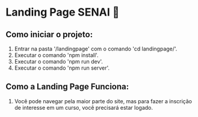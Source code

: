 # Landing Page SENAI 🚀

## Como iniciar o projeto:
1. Entrar na pasta '/landingpage' com o comando 'cd landingpage/'.
2. Executar o comando 'npm install'.
3. Executar o comando 'npm run dev'.
4. Executar o comando 'npm run server'.

## Como a Landing Page Funciona:
1. Você pode navegar pela maior parte do site, mas para fazer a inscrição de interesse em um curso, você precisará estar logado.
